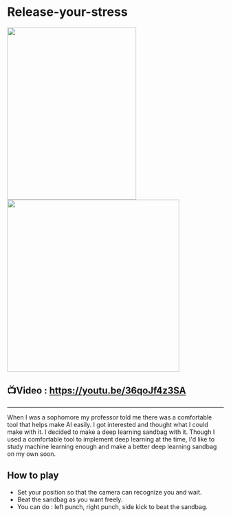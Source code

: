 # Release-your-stress

<img src="https://user-images.githubusercontent.com/67142421/148740569-6d5b3731-d7fd-44aa-886b-a4b830b1a77a.png" width="300" height="400">
<img src="https://user-images.githubusercontent.com/67142421/148742934-6ef09fcc-16ee-4807-a061-5ffe508b373a.jpg" width="400" height="400">

## 📺Video : https://youtu.be/36qoJf4z3SA
---
When I was a sophomore my professor told me there was a comfortable tool that helps make AI easily. I got interested and thought what I could make with it. I decided to make a deep learning sandbag with it. Though I used a comfortable tool to implement deep learning at the time, I'd like to study machine learning enough and make a better deep learning sandbag on my own soon.

## How to play
* Set your position so that the camera can recognize you and wait.
* Beat the sandbag as you want freely.
* You can do : left punch, right punch, side kick to beat the sandbag.
